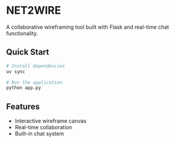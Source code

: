 # NET2WIRE

A collaborative wireframing tool built with Flask and real-time chat functionality.

## Quick Start

```bash
# Install dependencies
uv sync

# Run the application
python app.py
```

## Features

- Interactive wireframe canvas
- Real-time collaboration
- Built-in chat system